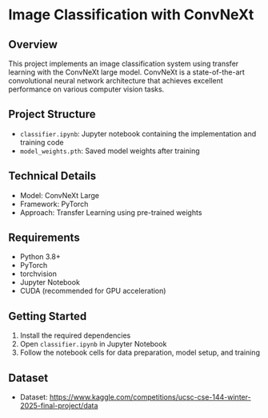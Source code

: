 # Image Classification with ConvNeXt

## Overview
This project implements an image classification system using transfer learning with the ConvNeXt large model. ConvNeXt is a state-of-the-art convolutional neural network architecture that achieves excellent performance on various computer vision tasks.

## Project Structure
- `classifier.ipynb`: Jupyter notebook containing the implementation and training code
- `model_weights.pth`: Saved model weights after training

## Technical Details
- Model: ConvNeXt Large
- Framework: PyTorch
- Approach: Transfer Learning using pre-trained weights

## Requirements
- Python 3.8+
- PyTorch
- torchvision
- Jupyter Notebook
- CUDA (recommended for GPU acceleration)

## Getting Started
1. Install the required dependencies
2. Open `classifier.ipynb` in Jupyter Notebook
3. Follow the notebook cells for data preparation, model setup, and training

## Dataset
- Dataset: https://www.kaggle.com/competitions/ucsc-cse-144-winter-2025-final-project/data
